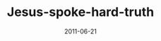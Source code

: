 ---
layout: music 
title: "Jesus-spoke-hard-truth"
series: "Jesus: The Greatest Show on Earth"
date: 2011-06-21 
description: "Steven Manuel talks about how Jesus didn't play to the crowds."
audio: "http://www.crossroads.net/players/media/hq/greatestshow01.mp3"
audio-duration: "46:52"
src: "http://www.crossroads.net/players/media/mediumHz/JesusGreatestShow_190x110.jpg"
---
